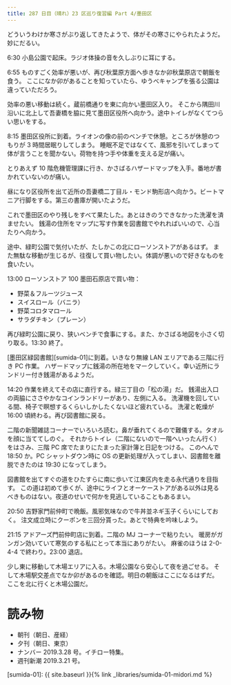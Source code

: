 ```yaml
---
title: 287 日目（晴れ）23 区巡り復習編 Part 4/墨田区
---
```


どういうわけか寒さがぶり返してきたようで、体がその寒さにやられたようだ。妙にだるい。

6:30 小島公園で起床。ラジオ体操の音を久しぶりに耳にする。

6:55 ものすごく効率が悪いが、再び秋葉原方面へ歩きなか卯秋葉原店で朝飯を食う。
ここになか卯があることを知っていたら、ゆうべキャンプを張る公園は違っていただろう。

効率の悪い移動は続く。蔵前橋通りを東に向かい墨田区入り。
そこから隅田川沿いに北上して吾妻橋を脇に見て墨田区役所へ向かう。途中トイレがなくてつらい思いをする。

8:15 墨田区役所に到着。ライオンの像の前のベンチで休憩。ところが休憩のつもりが 3 時間居眠りしてしまう。
睡眠不足ではなくて、風邪を引いてしまって体が言うことを聞かない。荷物を持つ手や体重を支える足が痛い。

とりあえず 10 階危機管理課に行き、かさばるハザードマップを入手。番地が書かれていないのが痛い。

昼になり区役所を出て近所の吾妻橋二丁目ル・モンド駒形店へ向かう。ビートマニア行脚をする。第三の書庫が開いたようだ。

これで墨田区のやり残しをすべて果たした。あとはきのうできなかった洗濯を済ませたい。
銭湯の住所をマップに写す作業を図書館でやれればいいので、心当たりへ向かう。

途中、緑町公園で気付いたが、たしかこの北にローソンストアがあるはず。
また無駄な移動が生じるが、往復して買い物したい。体調が悪いので好きなものを食いたい。

13:00 ローソンストア 100 墨田石原店で買い物：
* 野菜＆フルーツジュース
* スイスロール（バニラ）
* 野菜コロタマロール
* サラダチキン（プレーン）

再び緑町公園に戻り、狭いベンチで食事にする。また、かさばる地図を小さく切り取る。13:30 終了。

[墨田区緑図書館][sumida-01]に到着。いきなり無線 LAN エリアである三階に行き PC 作業。
ハザードマップに銭湯の所在地をマークしていく。幸い近所にランドリー付き銭湯があるようだ。

14:20 作業を終えてその店に直行する。緑三丁目の「松の湯」だ。
銭湯出入口の両脇にささやかなコインランドリーがあり、左側に入る。
洗濯機を回している間、椅子で瞑想するくらいしかしたくないほど疲れている。
洗濯と乾燥が 16:00 頃終わる。再び図書館に戻る。

二階の新聞雑誌コーナーでいろいろ読む。鼻が垂れてくるので難儀する。タオルを顔に当ててしのぐ。
それからトイレ（二階にないので一階へいったん行く）をはさみ、三階 PC 席でたまりにたまった家計簿と日記をつける。
このへんで 18:50 か。PC シャットダウン時に OS の更新処理が入ってしまい、図書館を離脱できたのは 19:30 になってしまう。

図書館を出てすぐの道をひたすらに南に歩いて江東区内を走る永代通りを目指す。
この道は初めて歩くが、途中にライフとオーケーストアがある以外は見るべきものはない。夜道のせいで何かを見逃していることもあるまい。

20:50 吉野家門前仲町で晩飯。風邪気味なので牛丼並ネギ玉子くらいにしておく。
注文成立時にクーポンを三回分貰った。あとで特典を吟味しよう。

21:15 アドアーズ門前仲町店に到着。二階の MJ コーナーで粘りたい。
暖房がガンガン効いていて寒気のする私にとって本当にありがたい。
麻雀のほうは 2-0-4-4 で終わり。23:00 退店。

少し東に移動して木場エリアに入る。木場公園なら安心して夜を過ごせる。
そして木場駅交差点でなか卯があるのを確認。明日の朝飯はここになるはずだ。
ここを北に行くと木場公園だ。

# 読み物

* 朝刊（朝日、産経）
* 夕刊（朝日、東京）
* ナンバー 2019.3.28 号。イチロー特集。
* 週刊新潮 2019.3.21 号。

[sumida-01]: {{ site.baseurl }}{% link _libraries/sumida-01-midori.md %}
